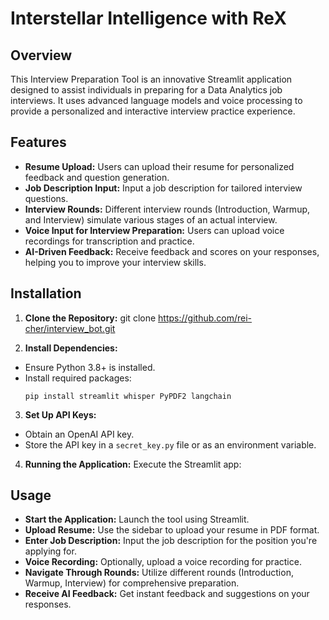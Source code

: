 # Interstellar Intelligence with ReX

## Overview
This Interview Preparation Tool is an innovative Streamlit application designed to assist individuals in preparing for a Data Analytics job interviews. It uses advanced language models and voice processing to provide a personalized and interactive interview practice experience.

## Features
- **Resume Upload:** Users can upload their resume for personalized feedback and question generation.
- **Job Description Input:** Input a job description for tailored interview questions.
- **Interview Rounds:** Different interview rounds (Introduction, Warmup, and Interview) simulate various stages of an actual interview.
- **Voice Input for Interview Preparation:** Users can upload voice recordings for transcription and practice.
- **AI-Driven Feedback:** Receive feedback and scores on your responses, helping you to improve your interview skills.

## Installation

1. **Clone the Repository:**
git clone https://github.com/rei-cher/interview_bot.git

2. **Install Dependencies:**
- Ensure Python 3.8+ is installed.
- Install required packages:
  ```
  pip install streamlit whisper PyPDF2 langchain
  ```

3. **Set Up API Keys:**
- Obtain an OpenAI API key.
- Store the API key in a `secret_key.py` file or as an environment variable.

4. **Running the Application:**
Execute the Streamlit app:


## Usage

- **Start the Application:** Launch the tool using Streamlit.
- **Upload Resume:** Use the sidebar to upload your resume in PDF format.
- **Enter Job Description:** Input the job description for the position you're applying for.
- **Voice Recording:** Optionally, upload a voice recording for practice.
- **Navigate Through Rounds:** Utilize different rounds (Introduction, Warmup, Interview) for comprehensive preparation.
- **Receive AI Feedback:** Get instant feedback and suggestions on your responses.



